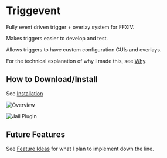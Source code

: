 # Triggevent

Fully event driven trigger + overlay system for FFXIV.

Makes triggers easier to develop and test.

Allows triggers to have custom configuration GUIs and overlays.

For the technical explanation of why I made this, see [Why](https://github.com/xpdota/event-trigger/wiki/Why%3F).

## How to Download/Install

See [Installation](https://github.com/xpdota/event-trigger/wiki/Installation)

![Overview](https://user-images.githubusercontent.com/14287379/142812965-7666c15e-12b3-4b6c-91a6-ed38820a7aa8.png)

![Jail Plugin](https://user-images.githubusercontent.com/14287379/142813080-c44d1ff7-873b-4119-9c15-1212c9e31133.png)

## Future Features

See [Feature Ideas](https://github.com/xpdota/event-trigger/wiki/Feature-Ideas) for what I plan to implement down the
line.